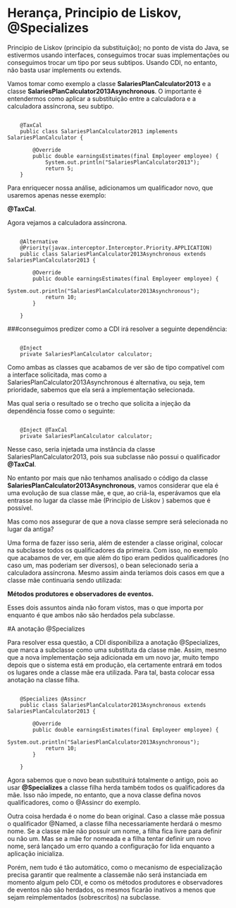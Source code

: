 # Herança, Principio de Liskov, @Specializes

Principio de Liskov (principio da substituição); no ponto de vista do Java, se estivermos usando interfaces, conseguimos trocar suas implementações ou conseguimos trocar um tipo por seus subtipos. Usando CDI, no entanto, não basta usar implements ou extends.

Vamos tomar como exemplo a classe <b>SalariesPlanCalculator2013</b> e a classe <b>SalariesPlanCalculator2013Asynchronous</b>. O importante é entendermos como aplicar a substituição entre a calculadora e a calculadora assíncrona, seu subtipo.

```

	@TaxCal
	public class SalariesPlanCalculator2013 implements SalariesPlanCalculator {
	
		@Override
		public double earningsEstimates(final Employeer employee) {
			System.out.println("SalariesPlanCalculator2013");
			return 5;
	}
```

Para enriquecer nossa análise, adicionamos um qualificador novo, que usaremos apenas nesse exemplo: 

<b>@TaxCal</b>.

Agora vejamos a calculadora assíncrona.


```

	@Alternative
	@Priority(javax.interceptor.Interceptor.Priority.APPLICATION)
	public class SalariesPlanCalculator2013Asynchronous extends SalariesPlanCalculator2013 {
		
		@Override
		public double earningsEstimates(final Employeer employee) {
			System.out.println("SalariesPlanCalculator2013Asynchronous");
			return 10;
		}
	
	}
```

###conseguimos predizer como a CDI irá resolver a seguinte dependência:

```

	@Inject
	private SalariesPlanCalculator calculator;
```


Como ambas as classes que acabamos de ver são de tipo compatível com a interface solicitada, mas como a
SalariesPlanCalculator2013Asynchronous é alternativa, ou seja, tem prioridade, sabemos que ela será a implementação selecionada.

Mas qual seria o resultado se o trecho que solicita a injeção da dependência fosse como o seguinte:

```

	@Inject @TaxCal
	private SalariesPlanCalculator calculator;
```

Nesse caso, seria injetada uma instância da classe SalariesPlanCalculator2013, pois sua subclasse não possui o qualificador <b>@TaxCal</b>. 

No entanto por mais que não tenhamos analisado o código da classe <b>SalariesPlanCalculator2013Asynchronous</b>, vamos considerar que ela é uma evolução de sua classe mãe, e que, ao criá-la, esperávamos que ela entrasse no lugar da classe mãe (Principio de Liskov )  sabemos que é possível.
 
Mas como nos assegurar de que a nova classe sempre será selecionada no lugar da antiga?

Uma forma de fazer isso seria, além de estender a classe original, colocar na subclasse todos os qualificadores da primeira. Com isso, no exemplo que acabamos de ver, em que além do tipo eram pedidos qualificadores (no caso um, mas poderiam ser diversos), o bean selecionado seria a calculadora assíncrona.
Mesmo assim ainda teríamos dois casos em que a classe mãe continuaria sendo utilizada: 

<b>Métodos produtores e observadores de eventos.</b> 

Esses dois assuntos ainda não foram vistos, mas o que importa por enquanto é que ambos não são herdados pela subclasse.


#A anotação @Specializes

Para resolver essa questão, a CDI disponibiliza a anotação @Specializes, que marca a subclasse como uma substituta da classe mãe. Assim, mesmo que a nova implementação seja adicionada em um novo jar, muito tempo depois que o sistema está em produção, ela certamente entrará em todos os lugares onde a classe mãe era utilizada. Para tal, basta colocar essa anotação na classe filha.

```

	@Specializes @Assincr
	public class SalariesPlanCalculator2013Asynchronous extends SalariesPlanCalculator2013 {
	
		@Override
		public double earningsEstimates(final Employeer employee) {
			System.out.println("SalariesPlanCalculator2013Asynchronous");
			return 10;
		}

	}
```


Agora sabemos que o novo bean substituirá totalmente o antigo, pois ao usar <b>@Specializes</b> a classe filha herda também todos os qualificadores da mãe. Isso não impede, no entanto, que a nova classe defina novos qualificadores, como o @Assincr do exemplo.

Outra coisa herdada é o nome do bean original. Caso a classe mãe possua o qualificador @Named, a classe filha necessariamente herdará o mesmo nome. Se a classe mãe não possuir um nome, a filha fica livre para definir ou não um. Mas se a mãe for nomeada e a filha tentar definir um novo nome, será lançado um erro quando a configuração for lida enquanto a aplicação inicializa.

Porém, nem tudo é tão automático, como o mecanismo de especialização precisa garantir que realmente a classemãe não será instanciada em momento algum pelo CDI, e como os métodos produtores e observadores de eventos não são herdados, os mesmos ficarão inativos a menos que sejam reimplementados (sobrescritos) na subclasse.


